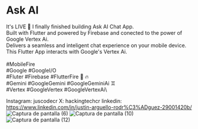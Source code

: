 # Ask AI

It's LIVE 🎉 I finally finished building Ask AI Chat App.\
Built with Flutter and powered by Firebase and conected to the power of Google Vertex Ai.\
Delivers a seamless and inteligent chat experience on your mobile device.\
This Flutter App interacts with Google's Vertex Ai.
\
\
#MobileFire\
#Google #GoogleI/O\
#Fluter #Firebase #FlutterFire 📱 🔥\
#Gemini #GoogleGemini #GoogleGeminiAi ♊️\
#Vertex #GoogleVertex #GoogleVertexAi\


Instagram: juscodecr
X: hackingtechcr
linkedin: https://www.linkedin.com/in/justin-arguello-rodr%C3%ADguez-29001420b/
![Captura de pantalla (6)](https://github.com/thecodecr/Ask-AI/assets/66757950/b1f3ed6c-860f-40fc-ade7-214aaa725d8d)
![Captura de pantalla (10)](https://github.com/thecodecr/Ask-AI/assets/66757950/7e53d89e-e8ae-4875-9aec-3250a9bd3569)
![Captura de pantalla (12)](https://github.com/thecodecr/Ask-AI/assets/66757950/b185c292-8d8e-42e1-829f-22781e5f2130)



